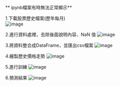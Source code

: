 ** ipynb檔案有時無法正常顯示**

1.下載股票歷史檔案(歷年每月)  
![image](https://github.com/cherry3131/Work-LSTM-Stock/assets/140130666/928d9035-7064-4385-a12d-17243105a348)

2.進行資料處裡，去除後面說明內容、NaN 值
![image](https://github.com/cherry3131/Work-LSTM-Stock/assets/140130666/37bec757-cfc0-47cf-9256-007ff2e33465)

3.將資料整合成DataFrame，並匯出csv檔案
![image](https://github.com/cherry3131/Work-LSTM-Stock/assets/140130666/d7a322f3-cd53-4d6a-b789-170c89e2693d)

4.繪製歷史價格走勢
![image](https://github.com/cherry3131/Work-LSTM-Stock/assets/140130666/7408e754-4904-476a-9d03-180abd5b47d6)

5.進行訓練
![image](https://github.com/cherry3131/Work-LSTM-Stock/assets/140130666/7f73d623-6100-43a0-96ec-61d70a2883ce)

6.預測結果
![image](https://github.com/cherry3131/Work-LSTM-Stock/assets/140130666/3ee02a79-2c8f-4a31-a484-045cc00b6086)

